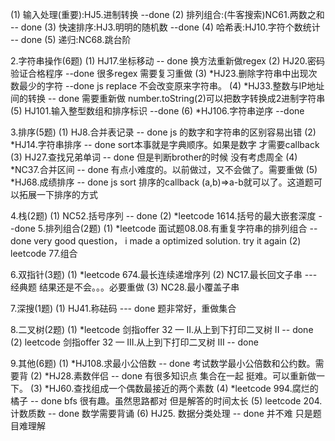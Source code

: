 (1) 输入处理(重要):HJ5.进制转换  --done
(2) 排列组合:(牛客搜索)NC61.两数之和 -- done
(3) 快速排序:HJ3.明明的随机数 --done
(4) 哈希表:HJ10.字符个数统计 -- done
(5) 递归:NC68.跳台阶

2.字符串操作(6题)
(1) HJ17.坐标移动 -- done 换方法重新做regex
(2) HJ20.密码验证合格程序 --done 很多regex 需要复习重做
(3) *HJ23.删除字符串中出现次数最少的字符 --done js replace 不会改变原来字符串。
(4) *HJ33.整数与IP地址间的转换 -- done 需要重新做 number.toString(2)可以把数字转换成2进制字符串
(5) HJ101.输入整型数组和排序标识 --done
(6) *HJ106.字符串逆序 --done

3.排序(5题)
(1) HJ8.合并表记录 -- done js 的数字和字符串的区别容易出错
(2) *HJ14.字符串排序 -- done sort本事就是字典顺序。如果是数字 才需要callback
(3) HJ27.查找兄弟单词 -- done 但是判断brother的时候 没有考虑周全
(4) *NC37.合并区间 -- done 有点小难度的。以前做过，又不会做了。需要重做
(5) *HJ68.成绩排序 -- done js sort 排序的callback (a,b)=>a-b就可以了。这道题可以拓展一下排序的方式

4.栈(2题)
(1) NC52.括号序列 -- done
(2) *leetcode 1614.括号的最大嵌套深度 --done
5.排列组合(2题)
(1) *leetcode 面试题08.08.有重复字符串的排列组合 --done  very good question， i made a optimized solution. try it again
(2) leetcode 77.组合

6.双指针(3题)
(1) *leetcode 674.最长连续递增序列 
(2) NC17.最长回文子串 --- 经典题 结果还是不会。。。必要重做
(3) NC28.最小覆盖子串

7.深搜(1题) 
(1) HJ41.称砝码 --- done 题非常好，重做集合

8.二叉树(2题)
(1) *leetcode 剑指offer 32 — II.从上到下打印二叉树 II  -- done
(2) leetcode 剑指offer 32 — III.从上到下打印二叉树 III  -- done

9.其他(6题)
(1) *HJ108.求最小公倍数 -- done 考试数学最小公倍数和公约数。需要背
(2) *HJ28.素数伴侣  -- done 有很多知识点 集合在一起 挺难。可以重新做一下。
(3) *HJ60.查找组成一个偶数最接近的两个素数 
(4) *leetcode 994.腐烂的橘子 -- done  bfs 很有趣。虽然思路都对 但是解答的时间太长
(5) leetcode 204.计数质数 -- done 数学需要背诵
(6) HJ25. 数据分类处理 -- done 并不难 只是题目难理解